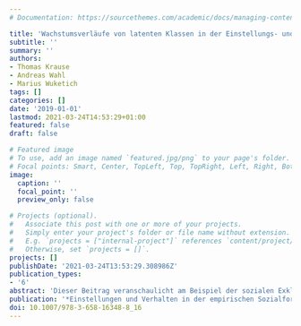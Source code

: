 ```yaml
---
# Documentation: https://sourcethemes.com/academic/docs/managing-content/

title: 'Wachstumsverläufe von latenten Klassen in der Einstellungs- und Verhaltensforschung'
subtitle: ''
summary: ''
authors:
- Thomas Krause
- Andreas Wahl
- Marius Wuketich
tags: []
categories: []
date: '2019-01-01'
lastmod: 2021-03-24T14:53:29+01:00
featured: false
draft: false

# Featured image
# To use, add an image named `featured.jpg/png` to your page's folder.
# Focal points: Smart, Center, TopLeft, Top, TopRight, Left, Right, BottomLeft, Bottom, BottomRight.
image:
  caption: ''
  focal_point: ''
  preview_only: false

# Projects (optional).
#   Associate this post with one or more of your projects.
#   Simply enter your project's folder or file name without extension.
#   E.g. `projects = ["internal-project"]` references `content/project/deep-learning/index.md`.
#   Otherwise, set `projects = []`.
projects: []
publishDate: '2021-03-24T13:53:29.308986Z'
publication_types:
- '6'
abstract: 'Dieser Beitrag veranschaulicht am Beispiel der sozialen Exklusion von Kindern und Jugendlichen das Analyseverfahren der "Multiple Indicator Growth Mixture Models" (MIGMMs). Diese, für Längsschnittdaten konzipierte, Analysemethode ermöglicht es latente Klassenentwicklungsverläufe, unter Kontrolle von Prädiktoren, explorativ zu identifizieren und darüber hinaus den Einfluss dieser Entwicklungsverläufe auf mögliche Folgen (distal outcomes) zu überprüfen. Die vorliegenden Resultate stehen teilweise im Widerspruch zu den, aus der Literatur in diesem Forschungsbereich stammenden Ergebnissen. Es hat sich gezeigt, dass die Entwicklungsverläufe der zwei identifizierten Klassen über die Zeit hinweg homogen bleiben und die üblicherweise vorgeschlagenen Risikofaktoren (Prädiktoren) keinen nennenswerten Einfluss auf die Klassenzugehörigkeit haben. Die Ergebnisse dieses Beitrags zeigen die Leistungsfähigkeit - aber auch Grenzen und mögliche Probleme - dieses dynamischen Ansatzes für die Einstellungsund Verhaltensforschung, welcher die Ergebnisse herkömmlicher Verfahren um zusätzliche Perspektiven bereichern kann.'
publication: '*Einstellungen und Verhalten in der empirischen Sozialforschung*'
doi: 10.1007/978-3-658-16348-8_16
---
```

